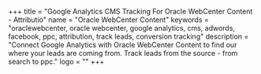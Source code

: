 +++
title = "Google Analytics CMS Tracking For Oracle WebCenter Content - Attributio"
name = "Oracle WebCenter Content"
keywords = "oraclewebcenter, oracle webcenter, google analytics, cms, adwords, facebook, ppc, attribution, track leads, conversion tracking"
description = "Connect Google Analytics with Oracle WebCenter Content to find our where your leads are coming from. Track leads from the source - from search to ppc."
logo = ""
+++
